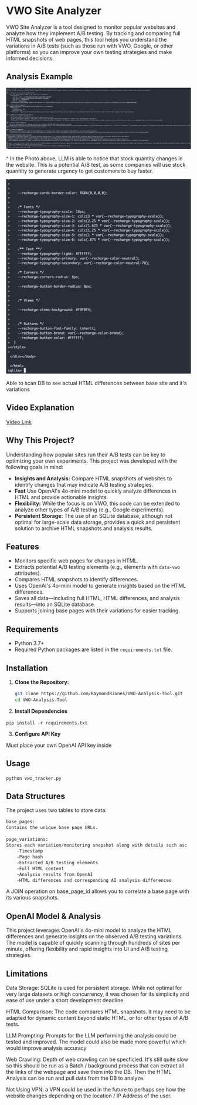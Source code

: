 # VWO Site Analyzer

VWO Site Analyzer is a tool designed to monitor popular websites and analyze how they implement A/B testing. By tracking and comparing full HTML snapshots of web pages, this tool helps you understand the variations in A/B tests (such as those run with VWO, Google, or other platforms) so you can improve your own testing strategies and make informed decisions.

## Analysis Example


![Output Example 1](public/example_1.png)

^ In the Photo above, LLM is able to notice that stock quantity changes in the website. This is a potential A/B test, as some companies will use stock quanitity to generate urgency to get customers to buy faster.

![Output Example 2](public/example_2.png)

Able to scan DB to see actual HTML differences between base site and it's variations


## Video Explanation

[Video Link](https://www.loom.com/share/3a9925a2893642eab8bf1a5060bac28f?sid=f95bc6d8-78bb-4f09-be9c-5a1eab01ce6a)

## Why This Project?

Understanding how popular sites run their A/B tests can be key to optimizing your own experiments. This project was developed with the following goals in mind:
- **Insights and Analysis:** Compare HTML snapshots of websites to identify changes that may indicate A/B testing strategies.
- **Fast** Use OpenAI's 4o-mini model to quickly analyze differences in HTML and provide actionable insights.
- **Flexibility:** While the focus is on VWO, this code can be extended to analyze other types of A/B testing (e.g., Google experiments).
- **Persistent Storage:** The use of an SQLite database, although not optimal for large-scale data storage, provides a quick and persistent solution to archive HTML snapshots and analysis results.

## Features

- Monitors specific web pages for changes in HTML.
- Extracts potential A/B testing elements (e.g., elements with `data-vwo` attributes).
- Compares HTML snapshots to identify differences.
- Uses OpenAI's 4o-mini model to generate insights based on the HTML differences.
- Saves all data—including full HTML, HTML differences, and analysis results—into an SQLite database.
- Supports joining base pages with their variations for easier tracking.

## Requirements

- Python 3.7+
- Required Python packages are listed in the `requirements.txt` file.

## Installation

1. **Clone the Repository:**

   ```bash
   git clone https://github.com/RaymondRJones/VWO-Analysis-Tool.git
   cd VWO-Analysis-Tool
   ```

2. **Install Dependencies**

`pip install -r requirements.txt`

3. **Configure API Key**

Must place your own OpenAI API key inside
## Usage

`python vwo_tracker.py`

## Data Structures

The project uses two tables to store data:

    base_pages:
    Contains the unique base page URLs.

    page_variations:
    Stores each variation/monitoring snapshot along with details such as:
        -Timestamp
        -Page hash
        -Extracted A/B testing elements
        -Full HTML content
        -Analysis results from OpenAI
        -HTML differences and corresponding AI analysis differences

A JOIN operation on base_page_id allows you to correlate a base page with its various snapshots.

## OpenAI Model & Analysis

This project leverages OpenAI's 4o-mini model to analyze the HTML differences and generate insights on the observed A/B testing variations. The model is capable of quickly scanning through hundreds of sites per minute, offering flexibility and rapid insights into UI and A/B testing strategies.

## Limitations

Data Storage:
    SQLite is used for persistent storage. While not optimal for very large datasets or high concurrency, it was chosen for its simplicity and ease of use under a short development deadline.

HTML Comparison:
    The code compares HTML snapshots. It may need to be adapted for dynamic content beyond static HTML, or for other types of A/B tests.

LLM Prompting:
    Prompts for the LLM performing the analysis could be tested and improved. The model could also be made more powerful which would improve analysis accuracy

Web Crawling:
    Depth of web crawling can be specficied. It's still quite slow so this should be run as a Batch / background process that can extract all the links of the webpage and save them into the DB. Then the HTML Analysis can be run and pull data from the DB to analyze.

Not Using VPN:
    a VPN could be used in the future to perhaps see how the website changes depending on the location / IP Address of the user.
